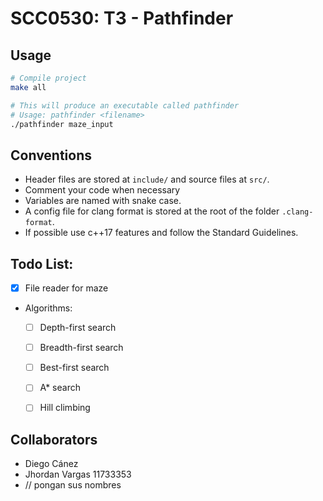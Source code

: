 # SCC0530: T3 - Pathfinder

## Usage

```sh
# Compile project
make all 

# This will produce an executable called pathfinder
# Usage: pathfinder <filename>
./pathfinder maze_input
```

## Conventions

- Header files are stored at `include/` and source files at `src/`.
- Comment your code when necessary
- Variables are named with snake case.
- A config file for clang format is stored at the root of the folder `.clang-format`.
- If possible use c++17 features and follow the Standard Guidelines.

## Todo List:

- [x] File reader for maze
- Algorithms:
    - [ ] Depth-first search
    - [ ] Breadth-first search
    - [ ] Best-first search
    - [ ] A* search
    - [ ] Hill climbing


## Collaborators

- Diego Cánez
- Jhordan Vargas 11733353
- // pongan sus nombres 
